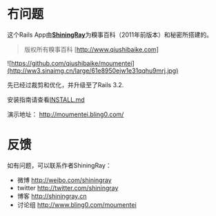 冇问题
======

这个Rails App由[**ShiningRay**](http://shiningray.cn/)为糗事百科（2011年前版本）和秘密所搭建的。

> 版权所有糗事百科 [http://www.qiushibaike.com]

![https://github.com/qiushibaike/moumentei](http://ww3.sinaimg.cn/large/61e8950ejw1e31qqhu9mrj.jpg)

先已经过裁剪和优化，并升级至了Rails 3.2.

安装指南请查看[INSTALL.md](https://github.com/qiushibaike/moumentei/blob/master/INSTALL.md)

演示地址： http://moumentei.bling0.com/

反馈
====

如有问题，可以联系作者ShiningRay：

* 微博  http://weibo.com/shiningray
* twitter http://twitter.com/shiningray
* 博客 http://shiningray.cn
* 讨论组 http://www.bling0.com/moumentei
